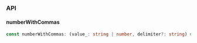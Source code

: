 

### API

#### numberWithCommas

```ts
const numberWithCommas: (value_: string | number, delimiter?: string) => any;
```

